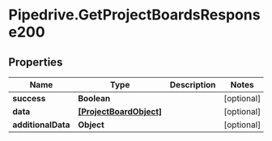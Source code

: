 # Pipedrive.GetProjectBoardsResponse200

## Properties

Name | Type | Description | Notes
------------ | ------------- | ------------- | -------------
**success** | **Boolean** |  | [optional] 
**data** | [**[ProjectBoardObject]**](ProjectBoardObject.md) |  | [optional] 
**additionalData** | **Object** |  | [optional] 


